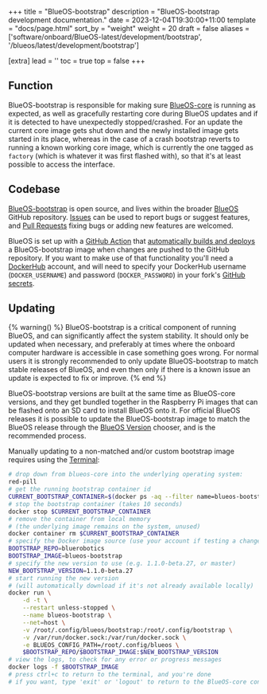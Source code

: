 +++
title = "BlueOS-bootstrap"
description = "BlueOS-bootstrap development documentation."
date = 2023-12-04T19:30:00+11:00
template = "docs/page.html"
sort_by = "weight"
weight = 20
draft = false
aliases = ['software/onboard/BlueOS-latest/development/bootstrap', '/blueos/latest/development/bootstrap']

[extra]
lead = ''
toc = true
top = false
+++

## Function

BlueOS-bootstrap is responsible for making sure [BlueOS-core](../core) is running as expected, as well as gracefully restarting core during BlueOS updates and if it is detected to have unexpectedly stopped/crashed. 
For an update the current core image gets shut down and the newly installed image gets started in its place, whereas in the case of a crash bootstrap reverts to running a known working core image, which is currently the one tagged as `factory` (which is whatever it was first flashed with), so that it's at least possible to access the interface.

## Codebase

[BlueOS-bootstrap](https://github.com/bluerobotics/BlueOS/tree/master/bootstrap) is open source, and lives within the broader [BlueOS](https://github.com/bluerobotics/BlueOS) GitHub repository. [Issues](https://github.com/bluerobotics/BlueOS/issues) can be used to report bugs or suggest features, and [Pull Requests](https://github.com/bluerobotics/BlueOS/pulls) fixing bugs or adding new features are welcomed.

BlueOS is set up with a [GitHub Action](https://docs.github.com/en/actions) that [automatically builds and deploys](https://github.com/bluerobotics/BlueOS/blob/master/.github/workflows/test-and-deploy.yml#L90) a BlueOS-bootstrap image when changes are pushed to the GitHub repository.
If you want to make use of that functionality you'll need a [DockerHub](https://hub.docker.com) account, and will need to specify your DockerHub username (`DOCKER_USERNAME`) and password (`DOCKER_PASSWORD`) in your fork's [GitHub secrets](https://docs.github.com/en/actions/security-guides/encrypted-secrets).

## Updating

{% warning() %}
BlueOS-bootstrap is a critical component of running BlueOS, and can significantly affect the system stability. It should only be updated when necessary, and preferably at times where the onboard computer hardware is accessible in case something goes wrong. For normal users it is strongly recommended to only update BlueOS-bootstrap to match stable releases of BlueOS, and even then only if there is a known issue an update is expected to fix or improve.
{% end %}

BlueOS-bootstrap versions are built at the same time as BlueOS-core versions, and they get bundled together in the Raspberry Pi images that can be flashed onto an SD card to install BlueOS onto it. For official BlueOS releases it is possible to update the BlueOS-bootstrap image to match the BlueOS release through the [BlueOS Version](../../advanced-usage#blueos-version) chooser, and is the recommended process.

Manually updating to a non-matched and/or custom bootstrap image requires using the [Terminal](../../advanced-usage#terminal):

```sh
# drop down from blueos-core into the underlying operating system:
red-pill
# get the running bootstrap container id
CURRENT_BOOTSTRAP_CONTAINER=$(docker ps -aq --filter name=blueos-bootstrap)
# stop the bootstrap container (takes 10 seconds)
docker stop $CURRENT_BOOTSTRAP_CONTAINER
# remove the container from local memory
# (the underlying image remains on the system, unused)
docker container rm $CURRENT_BOOTSTRAP_CONTAINER
# specify the Docker image source (use your account if testing a change)
BOOTSTRAP_REPO=bluerobotics
BOOTSTRAP_IMAGE=blueos-bootstrap
# specify the new version to use (e.g. 1.1.0-beta.27, or master)
NEW_BOOTSTRAP_VERSION=1.1.0-beta.27
# start running the new version
# (will automatically download if it's not already available locally)
docker run \
    -d -t \
    --restart unless-stopped \
    --name blueos-bootstrap \
    --net=host \
    -v /root/.config/blueos/bootstrap:/root/.config/bootstrap \
    -v /var/run/docker.sock:/var/run/docker.sock \
    -e BLUEOS_CONFIG_PATH=/root/.config/blueos \
    $BOOTSTRAP_REPO/$BOOTSTRAP_IMAGE:$NEW_BOOTSTRAP_VERSION
# view the logs, to check for any error or progress messages
docker logs -f $BOOTSTRAP_IMAGE
# press ctrl+c to return to the terminal, and you're done
# if you want, type 'exit' or 'logout' to return to the BlueOS-core container
```
